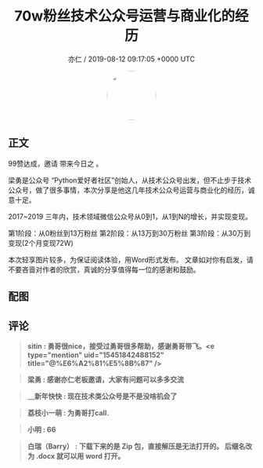 <h1 align="center">70w粉丝技术公众号运营与商业化的经历</h1>
<p align="center">
    <a>亦仁 / 2019-08-12 09:17:05 &#43;0000 UTC</a>
</p>

<div align="center">
    <img src="https://images.zsxq.com/Fn3NQqCN8nuGF86yZPXSbEsl0mb3?e=1590940799&amp;token=kIxbL07-8jAj8w1n4s9zv64FuZZNEATmlU_Vm6zD:pfbNc8W3hS0oYG_hyXXh_rHMHuc=" width="100" height="100" style="border:1px solid;border-radius:50%; color:#ffffff"/>
</div>

## 正文

<div>


99赞达成，邀请  带来今日之 。

梁勇是公众号 “Python爱好者社区”创始人，从技术公众号出发，但不止步于技术公众号，做了很多事情，本次分享是他这几年技术公众号运营与商业化的经历，诚意十足。

2017~2019 三年内，技术领域微信公众号从0到1，从1到N的增长，并实现变现。

第1阶段：从0粉丝到13万粉丝
第2阶段：从13万到30万粉丝
第3阶段：从30万到变现(2个月变现72W)

本次轻享图片较多，为保证阅读体验，用Word形式发布。  文章如对你有启发，请不要吝啬对作者的欣赏，真诚的分享值得每一位的感谢和鼓励。
</div>

## 配图
<div class="image" align="center">

</div>

## 评论

<div align="left">
<div>

<blockquote >
<span> <strong>sitin : 勇哥很nice，接受过勇哥很多帮助，感谢勇哥带飞。&lt;e type=&#34;mention&#34; uid=&#34;15451842488152&#34; title=&#34;@%E6%A2%81%E5%8B%87&#34; /&gt; </strong></span>
</blockquote>

<blockquote >
<span> <strong>梁勇 : 感谢亦仁老板邀请，大家有问题可以多多交流 </strong></span>
</blockquote>

<blockquote >
<span> <strong>＿新年快快 : 现在技术类公众号是不是没啥机会了 </strong></span>
</blockquote>

<blockquote >
<span> <strong>荔枝小一萌 : 为勇哥打call. </strong></span>
</blockquote>

<blockquote >
<span> <strong>小明 : 66 </strong></span>
</blockquote>

<blockquote >
<span> <strong>白瑞（Barry） : 下载下来的是 Zip 包，直接解压是无法打开的。
后缀名改为 .docx 就可以用 word 打开。 </strong></span>
</blockquote>

</div>
</div>